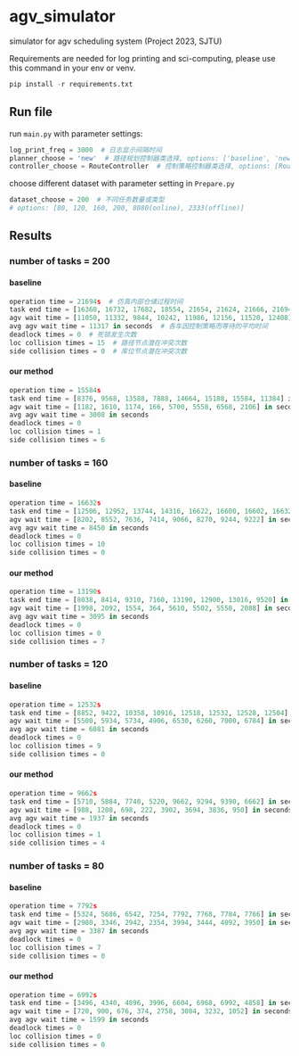 # agv_simulator
simulator for agv scheduling system (Project 2023, SJTU)

Requirements are needed for log printing and sci-computing, please use this command in your env or venv.
```python
pip install -r requirements.txt
```

## Run file
run ```main.py``` with parameter settings:
```python
log_print_freq = 3000  # 日志显示间隔时间
planner_choose = 'new'  # 路径规划控制器类选择, options: ['baseline', 'new']
controller_choose = RouteController  # 控制策略控制器类选择, options: [RouteController, RouteController_basic, RouteController_basic_multitask]
```
choose different dataset with parameter setting in ```Prepare.py```
```python
dataset_choose = 200  # 不同任务数量或类型
# options: [80, 120, 160, 200, 8080(online), 2333(offline)]
```
## Results
### number of tasks = 200
#### baseline
```python
operation time = 21694s  # 仿真内部仓储过程时间
task end time = [16360, 16732, 17682, 18554, 21654, 21624, 21666, 21694] in seconds  # 各车执行完各自任务的时间
agv wait time = [11050, 11332, 9844, 10242, 11986, 12156, 11520, 12408] in seconds  # 各车因控制策略而等待的时间
avg agv wait time = 11317 in seconds  # 各车因控制策略而等待的平均时间
deadlock times = 0  # 死锁发生次数
loc collision times = 15  # 路径节点潜在冲突次数
side collision times = 0  # 库位节点潜在冲突次数
```
#### our method
```python
operation time = 15584s
task end time = [8376, 9568, 13588, 7888, 14664, 15188, 15584, 11384] in seconds
agv wait time = [1182, 1610, 1174, 166, 5700, 5558, 6568, 2106] in seconds
avg agv wait time = 3008 in seconds
deadlock times = 0
loc collision times = 1
side collision times = 6
```

### number of tasks = 160
#### baseline
```python
operation time = 16632s
task end time = [12506, 12952, 13744, 14316, 16622, 16600, 16602, 16632] in seconds
agv wait time = [8202, 8552, 7636, 7414, 9066, 8270, 9244, 9222] in seconds
avg agv wait time = 8450 in seconds
deadlock times = 0
loc collision times = 10
side collision times = 0
```
#### our method
```python
operation time = 13190s
task end time = [8038, 8414, 9310, 7160, 13190, 12900, 13016, 9520] in seconds
agv wait time = [1998, 2092, 1554, 364, 5610, 5502, 5558, 2088] in seconds
avg agv wait time = 3095 in seconds
deadlock times = 0
loc collision times = 0
side collision times = 7
```

### number of tasks = 120
#### baseline
```python
operation time = 12532s
task end time = [8852, 9422, 10358, 10916, 12518, 12532, 12528, 12504] in seconds
agv wait time = [5500, 5934, 5734, 4906, 6530, 6260, 7000, 6784] in seconds
avg agv wait time = 6081 in seconds
deadlock times = 0
loc collision times = 9
side collision times = 0
```
#### our method
```python
operation time = 9662s
task end time = [5710, 5884, 7740, 5220, 9662, 9294, 9390, 6662] in seconds
agv wait time = [988, 1208, 698, 222, 3902, 3694, 3836, 950] in seconds
avg agv wait time = 1937 in seconds
deadlock times = 0
loc collision times = 1
side collision times = 4
```

### number of tasks = 80
#### baseline
```python
operation time = 7792s
task end time = [5324, 5686, 6542, 7254, 7792, 7768, 7784, 7766] in seconds
agv wait time = [2980, 3346, 2942, 2354, 3994, 3444, 4092, 3950] in seconds
avg agv wait time = 3387 in seconds
deadlock times = 0
loc collision times = 7
side collision times = 0
```
#### our method
```python
operation time = 6992s
task end time = [3496, 4340, 4896, 3996, 6604, 6968, 6992, 4858] in seconds
agv wait time = [720, 900, 676, 374, 2758, 3084, 3232, 1052] in seconds
avg agv wait time = 1599 in seconds
deadlock times = 0
loc collision times = 0
side collision times = 0
```
